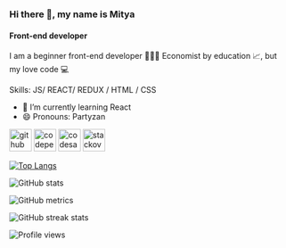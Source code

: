 ### Hi there 👋, my name is Mitya
#### Front-end developer
I am a beginner front-end developer 🧑🏻‍💻 Economist by education 📈, but my love code 💻

Skills: JS/ REACT/ REDUX / HTML / CSS

- 🌱 I’m currently learning React 
- 😄 Pronouns: Partyzan 


[<img src='https://cdn.jsdelivr.net/npm/simple-icons@3.0.1/icons/github.svg' alt='github' height='40'>](https://github.com/PartyZzzan77)  [<img src='https://cdn.jsdelivr.net/npm/simple-icons@3.0.1/icons/codepen.svg' alt='codepen' height='40'>](https://codepen.io/PartyZzzan77)  [<img src='https://cdn.jsdelivr.net/npm/simple-icons@3.0.1/icons/codesandbox.svg' alt='codesandbox' height='40'>](https://codesandbox.io/u/PartyZzzan77)  [<img src='https://cdn.jsdelivr.net/npm/simple-icons@3.0.1/icons/stackoverflow.svg' alt='stackoverflow' height='40'>](https://stackoverflow.com/users/17221951)  

[![Top Langs](https://github-readme-stats.vercel.app/api/top-langs/?username=PartyZzzan77)](https://github.com/anuraghazra/github-readme-stats)

![GitHub stats](https://github-readme-stats.vercel.app/api?username=PartyZzzan77&show_icons=true)  

![GitHub metrics](https://metrics.lecoq.io/PartyZzzan77)  

![GitHub streak stats](https://github-readme-streak-stats.herokuapp.com/?user=PartyZzzan77)  

![Profile views](https://gpvc.arturio.dev/PartyZzzan77)  
